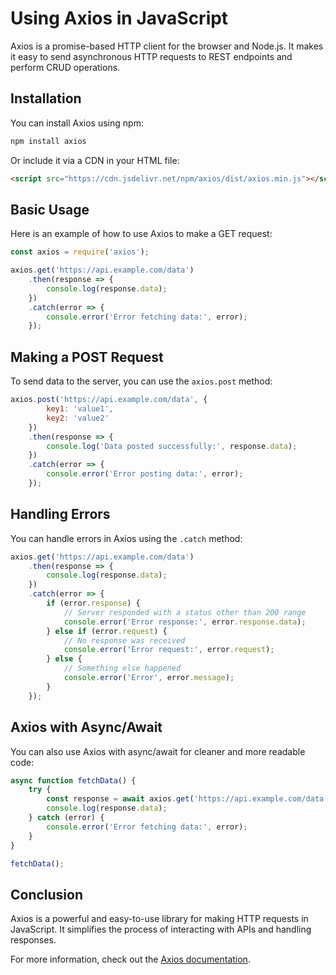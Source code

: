 # Using Axios in JavaScript

Axios is a promise-based HTTP client for the browser and Node.js. It makes it easy to send asynchronous HTTP requests to REST endpoints and perform CRUD operations.

## Installation

You can install Axios using npm:

```bash
npm install axios
```

Or include it via a CDN in your HTML file:

```html
<script src="https://cdn.jsdelivr.net/npm/axios/dist/axios.min.js"></script>
```

## Basic Usage

Here is an example of how to use Axios to make a GET request:

```javascript
const axios = require('axios');

axios.get('https://api.example.com/data')
    .then(response => {
        console.log(response.data);
    })
    .catch(error => {
        console.error('Error fetching data:', error);
    });
```

## Making a POST Request

To send data to the server, you can use the `axios.post` method:

```javascript
axios.post('https://api.example.com/data', {
        key1: 'value1',
        key2: 'value2'
    })
    .then(response => {
        console.log('Data posted successfully:', response.data);
    })
    .catch(error => {
        console.error('Error posting data:', error);
    });
```

## Handling Errors

You can handle errors in Axios using the `.catch` method:

```javascript
axios.get('https://api.example.com/data')
    .then(response => {
        console.log(response.data);
    })
    .catch(error => {
        if (error.response) {
            // Server responded with a status other than 200 range
            console.error('Error response:', error.response.data);
        } else if (error.request) {
            // No response was received
            console.error('Error request:', error.request);
        } else {
            // Something else happened
            console.error('Error', error.message);
        }
    });
```

## Axios with Async/Await

You can also use Axios with async/await for cleaner and more readable code:

```javascript
async function fetchData() {
    try {
        const response = await axios.get('https://api.example.com/data');
        console.log(response.data);
    } catch (error) {
        console.error('Error fetching data:', error);
    }
}

fetchData();
```

## Conclusion

Axios is a powerful and easy-to-use library for making HTTP requests in JavaScript. It simplifies the process of interacting with APIs and handling responses.

For more information, check out the [Axios documentation](https://axios-http.com/docs/intro).